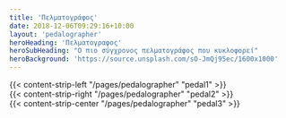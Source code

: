 ```yaml
---
title: 'Πελματογράφος'
date: 2018-12-06T09:29:16+10:00
layout: 'pedalographer'
heroHeading: 'Πελματογραφος'
heroSubHeading: "Ο πιο σύγχρονος πελματογράφος που κυκλοφορεί"
heroBackground: 'https://source.unsplash.com/sO-JmQj95ec/1600x1000'
---
```


<div>
{{< content-strip-left "/pages/pedalographer" "pedal1" >}}
</div>
<div>
{{< content-strip-right "/pages/pedalographer" "pedal2" >}}
</div>
<div>
{{< content-strip-center "/pages/pedalographer" "pedal3" >}}
</div>
